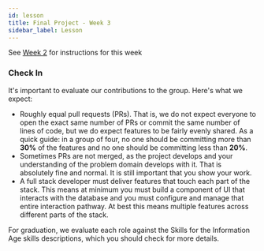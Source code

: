 ```yaml
---
id: lesson
title: Final Project - Week 3
sidebar_label: Lesson
---
```


See [Week 2](../week-2/lesson) for instructions for this week

### Check In

It's important to evaluate our contributions to the group. Here's what we expect:

- Roughly equal pull requests (PRs). That is, we do not expect everyone to open the exact same number of PRs or commit the same number of lines of code, but we do expect features to be fairly evenly shared. As a quick guide: in a group of four, no one should be committing more than **30%** of the features and no one should be committing less than **20%**.
- Sometimes PRs are not merged, as the project develops and your understanding of the problem domain develops with it. That is absolutely fine and normal. It is still important that you show your work. 
- A full stack developer must deliver features that touch each part of the stack. This means at minimum you must build a component of UI that interacts with the database and you must configure and manage that entire interaction pathway. At best this means multiple features across different parts of the stack.

For graduation, we evaluate each role against the Skills for the Information Age skills descriptions, which you should check for more details.
